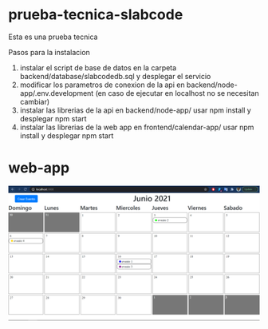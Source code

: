 # prueba-tecnica-slabcode
Esta es una prueba tecnica

Pasos para la instalacion

1) instalar el script de base de datos en la carpeta backend/database/slabcodedb.sql y desplegar el servicio
2) modificar los parametros de conexion de la api en backend/node-app/.env.development (en caso de ejecutar en localhost no se necesitan cambiar)
3) instalar las librerias de la api en backend/node-app/ usar npm install y desplegar npm start
4) instalar las librerias de la web app en frontend/calendar-app/ usar npm install y desplegar npm start

# web-app
![Screenshot](screenshot.png)
